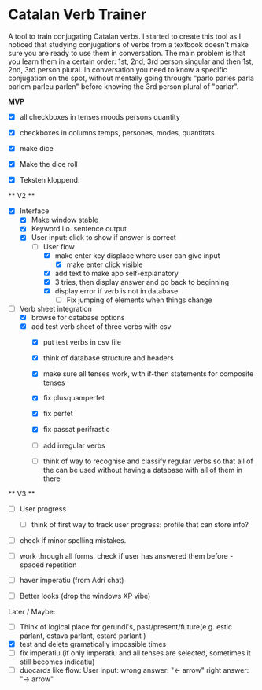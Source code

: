 # Catalan Verb Trainer
A tool to train conjugating Catalan verbs.
I started to create this tool as I noticed that studying conjugations of verbs from a textbook doesn't make sure you are ready to use them in conversation.
The main problem is that you learn them in a certain order: 1st, 2nd, 3rd person singular and then 1st, 2nd, 3rd person plural.
In conversation you need to know a specific conjugation on the spot, without mentally going through: "parlo parles parla parlem parleu parlen" before knowing the 3rd person plural of "parlar".


**MVP**
- [x] all checkboxes in
	tenses
	moods
	persons
	quantity
	
 - [x] checkboxes in columns
	 temps, persones, modes, quantitats
 - [x] make dice

 - [x]  Make the dice roll

 - [x] Teksten kloppend: 

** V2 **
- [x] Interface
	- [x] 	Make window stable
	- [x] 	Keyword i.o. sentence output
 	- [x] 	User input: click to show if answer is correct
        - [ ]   User flow
        	- [x] make enter key displace where user can give input
                - [x] make enter click visible
        	- [x] add text to make app self-explanatory
     		- [x] 3 tries, then display answer and go back to beginning
         	- [x] display error if verb is not in database
                - [ ] Fix jumping of elements when things change

- [ ] Verb sheet integration
	- [x] browse for database options
 	- [x] add test verb sheet of three verbs with csv
        - [x] put test verbs in csv file
        - [x] think of database structure and headers
        - [x] make sure all tenses work, with if-then statements for composite tenses
        - [x] fix plusquamperfet
        - [x] fix perfet
        - [x] fix passat perifrastic
        - [ ] add irregular verbs
        - [ ] think of way to recognise and classify regular verbs so that all of the can be used without having a database with all of them in there


** V3 **
- [ ] User progress
	- [ ] think of first way to track user progress: profile that can store info?
 - [ ] check if minor spelling mistakes.
 - [ ] work through all forms, check if user has answered them before - spaced repetition
 - [ ] haver imperatiu (from Adri chat)

 - [ ] Better looks (drop the windows XP vibe)



Later / Maybe:
- [ ] Think of logical place for gerundi's, past/present/future(e.g. estic parlant, estava parlant, estaré parlant )
- [x] test and delete gramatically impossible times
- [ ] fix imperatiu (if only imperatiu and all tenses are selected, sometimes it still becomes indicatiu)
- [ ] duocards like flow: User input: wrong answer: "<- arrow" right answer: "-> arrow"
